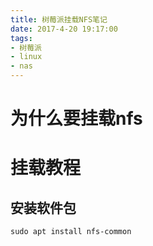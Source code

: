 ```yaml
---
title: 树莓派挂载NFS笔记
date: 2017-4-20 19:17:00
tags:
- 树莓派
- linux
- nas
---
```


# 为什么要挂载nfs
# 挂载教程
##  安装软件包
`sudo apt install nfs-common`
